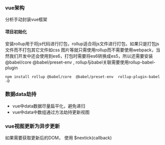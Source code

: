 ### vue架构
分析手动封装vue框架
#### 项目初始化
安装rollup用于将js代码进行打包，rollup适合将js文件进行打包，如果只是打包js文件而不打包其它文件如css 图片等就只需使用rollup而不需要使用webpack，当然我们开发中还会使用到es6，打包时需要将es6转换成es5，所以还需要安装@babel/core  @babel/preset-env  ,  rollup与babel关联需要使用rollup-babel-plugin
```
npm install rollup @babel/core  @babel/preset-env  rollup-plugin-babel -D
```
### 数据data劫持
- vue中data数据尽量扁平化，避免递归
- vue中data中数组通过方法劫持更新视图
  
### vue视图更新为异步更新   
如果需要获取更新后的DOM， 使用 $nextick(callback)

